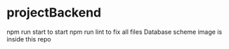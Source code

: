 # projectBackend

npm run start to start 
npm run lint to fix all files
Database scheme image is inside this repo

